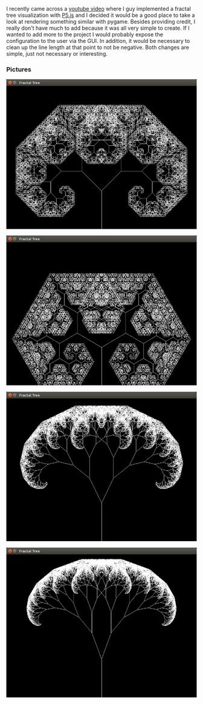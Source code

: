 I recently came across a [youtube video](https://www.youtube.com/watch?v=0jjeOYMjmDU) where I guy implemented a fractal tree visualization with [P5.js](https://p5js.org/) and I decided it would be a good place to take a look at rendering something similar with pygame. Besides providing credit, I really don't have much to add because it was all very simple to create. If I wanted to add more to the project I would probably expose the configuration to the user via the GUI. In addition, it would be necessary to clean up the line length at that point to not be negative. Both changes are simple, just not necessary or interesting. 

### Pictures

![](pictures/45_degrees_160_length.png)

![](pictures/pi_over_3_160_length.png)

![](pictures/pi_over_7_160_length.png)

![](pictures/pi_over_9_160_length.png)
